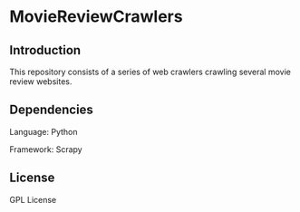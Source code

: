 # MovieReviewCrawlers



## Introduction 

This repository consists of a series of web crawlers crawling several movie review websites.



## Dependencies

Language: Python

Framework: Scrapy



## License

GPL License